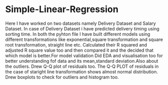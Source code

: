 # Simple-Linear-Regression

Here I have worked on two datasets namely Delivery Dataset and Salary Dataset.
In case of Delivery Dataset i have predicted delivery timing using sorting time.
In both the pyhton file I have built different models using different transformations like exponential,square transformation and square root transformation,
straight line etc.
Calculated their R squared and adjusted R square value too and then compared it and the decided that which model is better.For model validation
Did EDA and visualisation too for better understanding fof data and its mean,standard deviation.Also about the outliers.
Drew Q-Q plot of residuals too.
The Q-Q PLOT of residuals in the case of staright line transformation shows almost normal distribution.
Drew boxplots to check for outliers and histogram too.
